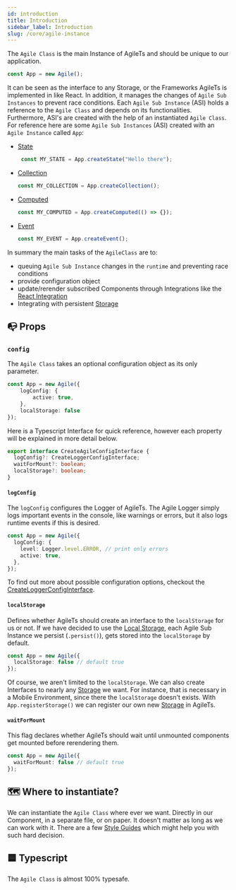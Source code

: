 ```yaml
---
id: introduction
title: Introduction
sidebar_label: Introduction
slug: /core/agile-instance
---
```


The `Agile Class` is the main Instance of AgileTs and should be unique to our application.
```ts
const App = new Agile();
```
It can be seen as the interface to any Storage, or the Frameworks AgileTs is implemented in like React.
In addition, it manages the changes of `Agile Sub Instances` to prevent race conditions.
Each `Agile Sub Instance` (ASI) holds a reference to the `Agile Class` and depends on its functionalities.
Furthermore, ASI's are created with the help of an instantiated `Agile Class`.
For reference here are some `Agile Sub Instances` (ASI) created with an `Agile Instance` called `App`:

- [State](../state/Introduction.md)
  ```ts
   const MY_STATE = App.createState("Hello there");
   ```
- [Collection](../collection/Introduction.md)
   ```ts
   const MY_COLLECTION = App.createCollection();
   ```
- [Computed](../computed/Introduction.md)
   ```ts
   const MY_COMPUTED = App.createComputed(() => {});
   ```
- [Event](../event/Introduction.md)
   ```ts
   const MY_EVENT = App.createEvent();
   ```
  
In summary the main tasks of the `AgileClass` are to:
- queuing `Agile Sub Instance` changes in the `runtime` and preventing race conditions
- provide configuration object
- update/rerender subscribed Components through Integrations like the [React Integration](../../../react/Introduction.md)
- Integrating with persistent [Storage](../storage/Introduction.md)

## 📭 Props

### `config`

The `Agile Class` takes an optional configuration object as its only parameter.
```ts
const App = new Agile({
    logConfig: {
        active: true,
    },
    localStorage: false
});
```
Here is a Typescript Interface for quick reference, however
each property will be explained in more detail below.
```ts
export interface CreateAgileConfigInterface {
  logConfig?: CreateLoggerConfigInterface;
  waitForMount?: boolean;
  localStorage?: boolean;
}
```

#### `logConfig`

The `logConfig` configures the Logger of AgileTs.
The Agile Logger simply logs important events in the console, like warnings or errors,
but it also logs runtime events if this is desired.
```ts
const App = new Agile({
  logConfig: {
    level: Logger.level.ERROR, // print only errors
    active: true,
  },
});
```
To find out more about possible configuration options, checkout the [CreateLoggerConfigInterface](../../../../Interfaces.md#createloggerconfig).

#### `localStorage`

Defines whether AgileTs should create an interface to the `localStorage` for us or not.
If we have decided to use the [Local Storage](https://www.w3schools.com/html/html5_webstorage.asp), each Agile Sub Instance we
persist (`.persist()`), gets stored into the `localStorage` by default.
```ts
const App = new Agile({
  localStorage: false // default true
});
```
Of course, we aren't limited to the `localStorage`.
We can also create Interfaces to nearly any [Storage](../storage/Introduction.md) we want.
For instance, that is necessary in a Mobile Environment,
since there the `localStorage` doesn't exists. With `App.registerStorage()` we can register our own new [Storage](../storage/Introduction.md) in AgileTs.

#### `waitForMount`

This flag declares whether AgileTs should wait until unmounted
components get mounted before rerendering them.
```ts
const App = new Agile({
  waitForMount: false // default true
});
```


## 🗺 Where to instantiate?

We can instantiate the `Agile Class` where ever we want.
Directly in our Component, in a separate file, or on paper.
It doesn't matter as long as we can work with it.
There are a few [Style Guides](../../../../main/StyleGuide.md)
which might help you with such hard decision.


## 🟦 Typescript

The `Agile Class` is almost 100% typesafe.
